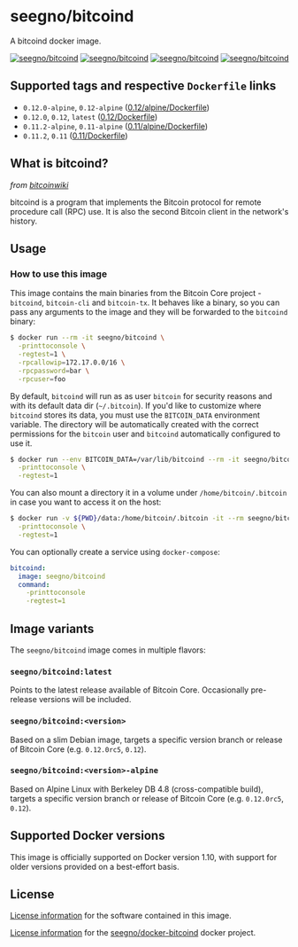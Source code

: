 # seegno/bitcoind
A bitcoind docker image.

[![seegno/bitcoind][docker-pulls-image]][docker-hub-url] [![seegno/bitcoind][docker-stars-image]][docker-hub-url] [![seegno/bitcoind][docker-size-image]][docker-hub-url] [![seegno/bitcoind][docker-layers-image]][docker-hub-url]

## Supported tags and respective `Dockerfile` links
- `0.12.0-alpine`, `0.12-alpine` ([0.12/alpine/Dockerfile](https://github.com/seegno/docker-bitcoind/blob/master/0.12/alpine/Dockerfile))
- `0.12.0`, `0.12`, `latest` ([0.12/Dockerfile](https://github.com/seegno/docker-bitcoind/blob/master/0.12/Dockerfile))
- `0.11.2-alpine`, `0.11-alpine` ([0.11/alpine/Dockerfile](https://github.com/seegno/docker-bitcoind/blob/master/0.11/alpine/Dockerfile))
- `0.11.2`, `0.11` ([0.11/Dockerfile](https://github.com/seegno/docker-bitcoind/blob/master/0.11/Dockerfile))

## What is bitcoind?
_from [bitcoinwiki](https://en.bitcoin.it/wiki/Bitcoind)_

bitcoind is a program that implements the Bitcoin protocol for remote procedure call (RPC) use. It is also the second Bitcoin client in the network's history.

## Usage
### How to use this image
This image contains the main binaries from the Bitcoin Core project - `bitcoind`, `bitcoin-cli` and `bitcoin-tx`. It behaves like a binary, so you can pass any arguments to the image and they will be forwarded to the `bitcoind` binary:

```sh
$ docker run --rm -it seegno/bitcoind \
  -printtoconsole \
  -regtest=1 \
  -rpcallowip=172.17.0.0/16 \
  -rpcpassword=bar \
  -rpcuser=foo
```

By default, `bitcoind` will run as as user `bitcoin` for security reasons and with its default data dir (`~/.bitcoin`). If you'd like to customize where `bitcoind` stores its data, you must use the `BITCOIN_DATA` environment variable. The directory will be automatically created with the correct permissions for the `bitcoin` user and `bitcoind` automatically configured to use it.

```sh
$ docker run --env BITCOIN_DATA=/var/lib/bitcoind --rm -it seegno/bitcoind \
  -printtoconsole \
  -regtest=1
```

You can also mount a directory it in a volume under `/home/bitcoin/.bitcoin` in case you want to access it on the host:

```sh
$ docker run -v ${PWD}/data:/home/bitcoin/.bitcoin -it --rm seegno/bitcoind \
  -printtoconsole \
  -regtest=1
```

You can optionally create a service using `docker-compose`:

```yml
bitcoind:
  image: seegno/bitcoind
  command:
    -printtoconsole
    -regtest=1
```

## Image variants
The `seegno/bitcoind` image comes in multiple flavors:

### `seegno/bitcoind:latest`
Points to the latest release available of Bitcoin Core. Occasionally pre-release versions will be included.

### `seegno/bitcoind:<version>`
Based on a slim Debian image, targets a specific version branch or release of Bitcoin Core (e.g. `0.12.0rc5`, `0.12`).

### `seegno/bitcoind:<version>-alpine`
Based on Alpine Linux with Berkeley DB 4.8 (cross-compatible build), targets a specific version branch or release of Bitcoin Core (e.g. `0.12.0rc5`, `0.12`).

## Supported Docker versions
This image is officially supported on Docker version 1.10, with support for older versions provided on a best-effort basis.

## License
[License information](https://github.com/bitcoin/bitcoin/blob/master/COPYING) for the software contained in this image.

[License information](https://github.com/seegno/docker-bitcoind/blob/master/LICENSE) for the [seegno/docker-bitcoind](https://hub.docker.com/r/seegno/bitcoind) docker project.

[docker-hub-url]: https://hub.docker.com/r/seegno/bitcoind
[docker-layers-image]: https://img.shields.io/imagelayers/layers/seegno/bitcoind/latest.svg?style=flat-square
[docker-pulls-image]: https://img.shields.io/docker/pulls/seegno/bitcoind.svg?style=flat-square
[docker-size-image]: https://img.shields.io/imagelayers/image-size/seegno/bitcoind/latest.svg?style=flat-square
[docker-stars-image]: https://img.shields.io/docker/stars/seegno/bitcoind.svg?style=flat-square
